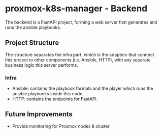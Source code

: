 # proxmox-k8s-manager - Backend

The backend is a FastAPI project, forming a web server that generates and runs the ansible playbooks.

## Project Structure
The structure separates the infra part, which is the adapters that connect this project to other components (i.e. Ansible, HTTP), with any separate business logic this server performs.

### Infra
- Ansible: contains the playbook formats and the player which runs the ansible playbooks inside this node.
- HTTP: contains the endpoints for FastAPI.


## Future Improvements
- Provide monitoring for Proxmox nodes & cluster